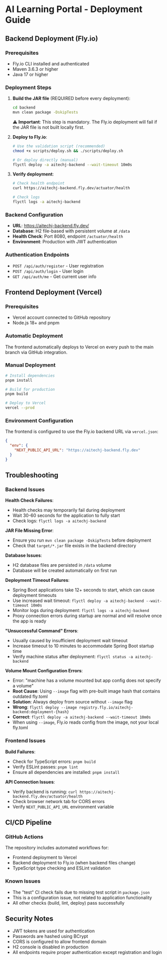 # AI Learning Portal - Deployment Guide

## Backend Deployment (Fly.io)

### Prerequisites
- Fly.io CLI installed and authenticated
- Maven 3.6.3 or higher
- Java 17 or higher

### Deployment Steps

1. **Build the JAR file** (REQUIRED before every deployment):
   ```bash
   cd backend
   mvn clean package -DskipTests
   ```
   
   ⚠️ **Important**: This step is mandatory. The Fly.io deployment will fail if the JAR file is not built locally first.

2. **Deploy to Fly.io**:
   ```bash
   # Use the validation script (recommended)
   chmod +x scripts/deploy.sh && ./scripts/deploy.sh
   
   # Or deploy directly (manual)
   flyctl deploy -a aitechj-backend --wait-timeout 10m0s
   ```

3. **Verify deployment**:
   ```bash
   # Check health endpoint
   curl https://aitechj-backend.fly.dev/actuator/health
   
   # Check logs
   flyctl logs -a aitechj-backend
   ```

### Backend Configuration

- **URL**: https://aitechj-backend.fly.dev/
- **Database**: H2 file-based with persistent volume at `/data`
- **Health Check**: Port 8080, endpoint `/actuator/health`
- **Environment**: Production with JWT authentication

### Authentication Endpoints

- `POST /api/auth/register` - User registration
- `POST /api/auth/login` - User login  
- `GET /api/auth/me` - Get current user info

## Frontend Deployment (Vercel)

### Prerequisites
- Vercel account connected to GitHub repository
- Node.js 18+ and pnpm

### Automatic Deployment
The frontend automatically deploys to Vercel on every push to the main branch via GitHub integration.

### Manual Deployment
```bash
# Install dependencies
pnpm install

# Build for production
pnpm build

# Deploy to Vercel
vercel --prod
```

### Environment Configuration
The frontend is configured to use the Fly.io backend URL via `vercel.json`:
```json
{
  "env": {
    "NEXT_PUBLIC_API_URL": "https://aitechj-backend.fly.dev"
  }
}
```

## Troubleshooting

### Backend Issues

**Health Check Failures**:
- Health checks may temporarily fail during deployment
- Wait 30-60 seconds for the application to fully start
- Check logs: `flyctl logs -a aitechj-backend`

**JAR File Missing Error**:
- Ensure you run `mvn clean package -DskipTests` before deployment
- Check that `target/*.jar` file exists in the backend directory

**Database Issues**:
- H2 database files are persisted in `/data` volume
- Database will be created automatically on first run

**Deployment Timeout Failures**:
- Spring Boot applications take 12+ seconds to start, which can cause deployment timeouts
- Use increased wait timeout: `flyctl deploy -a aitechj-backend --wait-timeout 10m0s`
- Monitor logs during deployment: `flyctl logs -a aitechj-backend`
- Proxy connection errors during startup are normal and will resolve once the app is ready

**"Unsuccessful Command" Errors**:
- Usually caused by insufficient deployment wait timeout
- Increase timeout to 10 minutes to accommodate Spring Boot startup time
- Verify machine status after deployment: `flyctl status -a aitechj-backend`

**Volume Mount Configuration Errors**:
- Error: "machine has a volume mounted but app config does not specify a volume"
- **Root Cause**: Using `--image` flag with pre-built image hash that contains outdated fly.toml
- **Solution**: Always deploy from source without `--image` flag
- **Wrong**: `flyctl deploy --image registry.fly.io/aitechj-backend:deployment-{hash}`
- **Correct**: `flyctl deploy -a aitechj-backend --wait-timeout 10m0s`
- When using `--image`, Fly.io reads config from the image, not your local fly.toml

### Frontend Issues

**Build Failures**:
- Check for TypeScript errors: `pnpm build`
- Verify ESLint passes: `pnpm lint`
- Ensure all dependencies are installed: `pnpm install`

**API Connection Issues**:
- Verify backend is running: `curl https://aitechj-backend.fly.dev/actuator/health`
- Check browser network tab for CORS errors
- Verify `NEXT_PUBLIC_API_URL` environment variable

## CI/CD Pipeline

### GitHub Actions
The repository includes automated workflows for:
- Frontend deployment to Vercel
- Backend deployment to Fly.io (when backend files change)
- TypeScript type checking and ESLint validation

### Known Issues
- The "test" CI check fails due to missing test script in `package.json`
- This is a configuration issue, not related to application functionality
- All other checks (build, lint, deploy) pass successfully

## Security Notes

- JWT tokens are used for authentication
- Passwords are hashed using BCrypt
- CORS is configured to allow frontend domain
- H2 console is disabled in production
- All endpoints require proper authentication except registration and login
